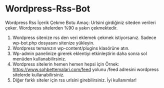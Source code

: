 # Wordpress-Rss-Bot

Wordpress Rss İçerik Çekme Botu
Amaç: Urlsini girdiğiniz siteden verileri çeker. Wordpress sitelerden %90 a yakın çekmektedir.

1. Wordpress sitenize rss den veri eklemek çekmek istiyorsanız. Sadece wp-bot.php dosyasını sitenize yükleyin.
2. Wordpress temanızın wp-content/plugins klasörüne atın. 
3. Wp-admin panelinize girerek eklentiyi etkinleştirin daha sonra sol menüden kullanabilirsiniz.
4. Wordpress sitelerin hemen hemen hepsi için Örnek: https://www.sohbettemalari.com/feed yolunu /feed adresini wordpress sitelerde kullanabilirsiniz.
5. Diğer farklı siteler için rss urlsini girebilirsiniz. İyi kullanımlar!
